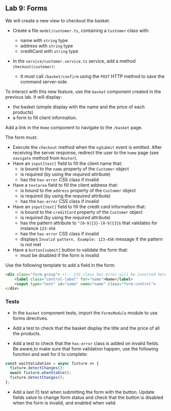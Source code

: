 ## Lab 9: Forms

We will create a new view to checkout the basket.

- Create a file `model/customer.ts`, containing a `Customer` class with:
	- name with `string` type
	- address with `string` type
	- creditCard with `string` type

- In the `service/customer.service.ts` service, add a method `checkout(customer)`:
  - It must call `/basket/confirm` using the `POST` HTTP method to save the command server-side.

To interact with this new feature, use the `basket` component created in the previous lab. It will display:
  - the basket (simple display with the name and the price of each products)
  - a form to fill client information.

Add a link in the `Home` component to navigate to the `/basket` page.

The form must:
  - Execute the `checkout` method when the `ngSubmit` event is emitted. After receiving the server response, redirect the user to the `home` page (see `navigate` method from `Router`).
  - Have an `input[text]` field to fill the client name that:
    - is bound to the `name` property of the `Customer` object
    - is required (by using the *required* attribute)
    - has the `has-error` CSS class if invalid
  - Have a `textarea` field to fill the client address that:
    - is bound to the `address` property of the `Customer` object
    - is required (by using the *required* attribute)
    - has the `has-error` CSS class if invalid
  - Have an `input[text]` field to fill the credit card information that:
    - is bound to the `creditCard` property of the `Customer` object
    - is required (by using the *required* attribute)
    - has the pattern attribute to `^[0-9]{3}-[0-9]{3}$` that validates for instance `123-456`
    - has the `has-error` CSS class if invalid
    - displays `Invalid pattern. Example: 123-456` message if the pattern is not met
  - Have a `button[submit]` button to validate the form that:
    - must be disabled if the form is invalid

Use the following template to add a field in the form:

```html
<div class="form-group"> <!-- CSS class has-error will be inserted here-->
    <label class="control-label" for="name">Name</label>
    <input type="text" id="name" name="name" class="form-control">
</div>
```

### Tests

- In the `basket` component tests, import the `FormsModule` module to use forms directives.

- Add a test to check that the basket display the title and the price of all the products.

- Add a test to check that the `has-error` class is added on invalid fields. Be aware,to make sure that form validation happen, use the following function and wait for it to complete:

```typescript
const waitValidation = async fixture => {
  fixture.detectChanges();
  await fixture.whenStable();
  fixture.detectChanges();
};
```

- Add a last (!) test when submitting the form with the button. Update fields value to change form status and check that the button is disabled when the form is invalid, and enabled when valid.
